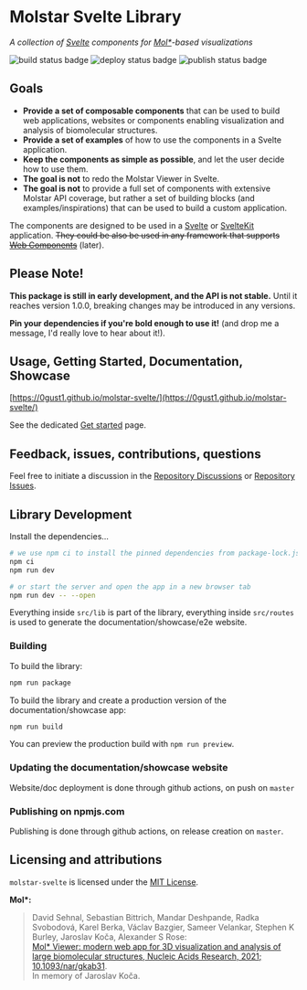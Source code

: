 # Molstar Svelte Library

*A collection of [Svelte](https://svelte.dev) components for [Mol\*](https://molstar.org)-based visualizations*


![build status badge](https://github.com/0gust1/molstar-svelte/actions/workflows/build.yml/badge.svg?event=push) ![deploy status badge](https://github.com/0gust1/molstar-svelte/actions/workflows/deploy.yml/badge.svg?event=push) ![publish status badge](https://github.com/0gust1/molstar-svelte/actions/workflows/publish.yml/badge.svg?event=release)

## Goals 
- **Provide a set of composable components** that can be used to build web applications, websites or components enabling visualization and analysis of biomolecular structures.
- **Provide a set of examples** of how to use the components in a Svelte application.
- **Keep the components as simple as possible**, and let the user decide how to use them.
- **The goal is not** to redo the Molstar Viewer in Svelte.
- **The goal is not** to provide a full set of components with extensive Molstar API coverage, but rather a set of building blocks (and examples/inspirations) that can be used to build a custom application.


The components are designed to be used in a [Svelte](https://svelte.dev) or [SvelteKit](https://kit.svelte.dev/) application. ~~They could be also be used in any framework that supports [Web Components](https://developer.mozilla.org/en-US/docs/Web/Web_Components)~~ (later).

## Please Note!

**This package is still in early development, and the API is not stable.** Until it reaches version 1.0.0, breaking changes may be introduced in any versions.

**Pin your dependencies if you're bold enough to use it!** (and drop me a message, I'd really love to hear about it!).

## Usage, Getting Started, Documentation, Showcase

[https://0gust1.github.io/molstar-svelte/](https://0gust1.github.io/molstar-svelte/)

See the dedicated [Get started](https://0gust1.github.io/molstar-svelte/getting-started) page.

## Feedback, issues, contributions, questions

Feel free to initiate a discussion in the [Repository Discussions](https://github.com/0gust1/molstar-svelte/discussions) or [Repository Issues](https://github.com/0gust1/molstar-svelte/issues).

## Library Development

Install the dependencies...

```bash
# we use npm ci to install the pinned dependencies from package-lock.json
npm ci 
npm run dev

# or start the server and open the app in a new browser tab
npm run dev -- --open
```

Everything inside `src/lib` is part of the library, everything inside `src/routes` is used to generate the documentation/showcase/e2e website.

### Building

To build the library:

```bash
npm run package
```

To build the library and create a production version of the documentation/showcase app:

```bash
npm run build
```

You can preview the production build with `npm run preview`.

### Updating the documentation/showcase website

Website/doc deployment is done through github actions, on push on `master` 

### Publishing on npmjs.com

Publishing is done through github actions, on release creation on `master`.

## Licensing and attributions

`molstar-svelte` is licensed under the [MIT License](https://opensource.org/license/mit/).

**Mol\*:**
> David Sehnal, Sebastian Bittrich, Mandar Deshpande, Radka Svobodová, Karel Berka, Václav Bazgier, Sameer Velankar, Stephen K Burley, Jaroslav Koča, Alexander S Rose:  
> [Mol* Viewer: modern web app for 3D visualization and analysis of large biomolecular structures, Nucleic Acids Research, 2021; 10.1093/nar/gkab31](https://academic.oup.com/nar/article/49/W1/W431/6270780).  
In memory of Jaroslav Koča. 